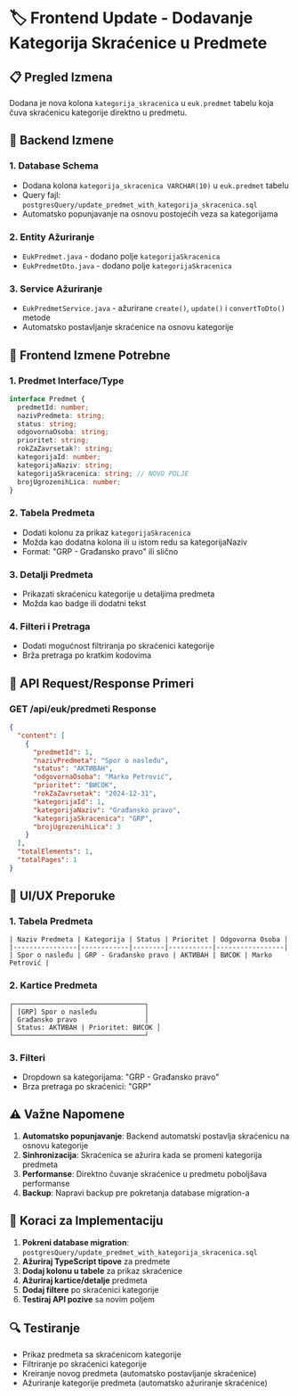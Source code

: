 # 🏷️ Frontend Update - Dodavanje Kategorija Skraćenice u Predmete

## 📋 Pregled Izmena

Dodana je nova kolona `kategorija_skracenica` u `euk.predmet` tabelu koja čuva skraćenicu kategorije direktno u predmetu.

## 🔧 Backend Izmene

### 1. **Database Schema**
- Dodana kolona `kategorija_skracenica VARCHAR(10)` u `euk.predmet` tabelu
- Query fajl: `postgresQuery/update_predmet_with_kategorija_skracenica.sql`
- Automatsko popunjavanje na osnovu postojećih veza sa kategorijama

### 2. **Entity Ažuriranje**
- `EukPredmet.java` - dodano polje `kategorijaSkracenica`
- `EukPredmetDto.java` - dodano polje `kategorijaSkracenica`

### 3. **Service Ažuriranje**
- `EukPredmetService.java` - ažurirane `create()`, `update()` i `convertToDto()` metode
- Automatsko postavljanje skraćenice na osnovu kategorije

## 🎯 Frontend Izmene Potrebne

### 1. **Predmet Interface/Type**
```typescript
interface Predmet {
  predmetId: number;
  nazivPredmeta: string;
  status: string;
  odgovornaOsoba: string;
  prioritet: string;
  rokZaZavrsetak?: string;
  kategorijaId: number;
  kategorijaNaziv: string;
  kategorijaSkracenica: string; // NOVO POLJE
  brojUgrozenihLica: number;
}
```

### 2. **Tabela Predmeta**
- Dodati kolonu za prikaz `kategorijaSkracenica`
- Možda kao dodatna kolona ili u istom redu sa kategorijaNaziv
- Format: "GRP - Građansko pravo" ili slično

### 3. **Detalji Predmeta**
- Prikazati skraćenicu kategorije u detaljima predmeta
- Možda kao badge ili dodatni tekst

### 4. **Filteri i Pretraga**
- Dodati mogućnost filtriranja po skraćenici kategorije
- Brža pretraga po kratkim kodovima

## 📝 API Request/Response Primeri

### **GET /api/euk/predmeti Response**
```json
{
  "content": [
    {
      "predmetId": 1,
      "nazivPredmeta": "Spor o nasleđu",
      "status": "АКТИВАН",
      "odgovornaOsoba": "Marko Petrović",
      "prioritet": "ВИСОК",
      "rokZaZavrsetak": "2024-12-31",
      "kategorijaId": 1,
      "kategorijaNaziv": "Građansko pravo",
      "kategorijaSkracenica": "GRP",
      "brojUgrozenihLica": 3
    }
  ],
  "totalElements": 1,
  "totalPages": 1
}
```

## 🎨 UI/UX Preporuke

### 1. **Tabela Predmeta**
```
| Naziv Predmeta | Kategorija | Status | Prioritet | Odgovorna Osoba |
|----------------|------------|--------|-----------|-----------------|
| Spor o nasleđu | GRP - Građansko pravo | АКТИВАН | ВИСОК | Marko Petrović |
```

### 2. **Kartice Predmeta**
```
┌─────────────────────────────────┐
│ [GRP] Spor o nasleđu            │
│ Građansko pravo                 │
│ Status: АКТИВАН | Prioritet: ВИСОК │
└─────────────────────────────────┘
```

### 3. **Filteri**
- Dropdown sa kategorijama: "GRP - Građansko pravo"
- Brza pretraga po skraćenici: "GRP"

## ⚠️ Važne Napomene

1. **Automatsko popunjavanje**: Backend automatski postavlja skraćenicu na osnovu kategorije
2. **Sinhronizacija**: Skraćenica se ažurira kada se promeni kategorija predmeta
3. **Performanse**: Direktno čuvanje skraćenice u predmetu poboljšava performanse
4. **Backup**: Napravi backup pre pokretanja database migration-a

## 🚀 Koraci za Implementaciju

1. **Pokreni database migration**: `postgresQuery/update_predmet_with_kategorija_skracenica.sql`
2. **Ažuriraj TypeScript tipove** za predmete
3. **Dodaj kolonu u tabele** za prikaz skraćenice
4. **Ažuriraj kartice/detalje** predmeta
5. **Dodaj filtere** po skraćenici kategorije
6. **Testiraj API pozive** sa novim poljem

## 🔍 Testiranje

- Prikaz predmeta sa skraćenicom kategorije
- Filtriranje po skraćenici kategorije
- Kreiranje novog predmeta (automatsko postavljanje skraćenice)
- Ažuriranje kategorije predmeta (automatsko ažuriranje skraćenice)
